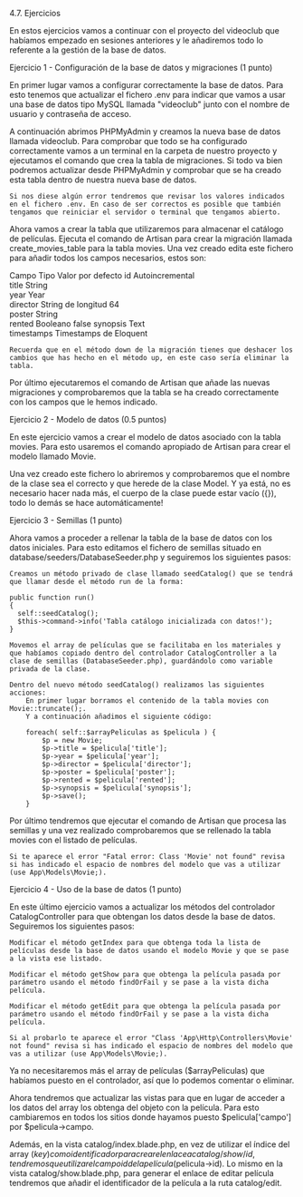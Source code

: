 4.7. Ejercicios

En estos ejercicios vamos a continuar con el proyecto del videoclub que habíamos empezado en sesiones anteriores y le añadiremos todo lo referente a la gestión de la base de datos.

Ejercicio 1 - Configuración de la base de datos y migraciones (1 punto)

En primer lugar vamos a configurar correctamente la base de datos. Para esto tenemos que actualizar el fichero .env para indicar que vamos a usar una base de datos tipo MySQL llamada "videoclub" junto con el nombre de usuario y contraseña de acceso.

A continuación abrimos PHPMyAdmin y creamos la nueva base de datos llamada videoclub. Para comprobar que todo se ha configurado correctamente vamos a un terminal en la carpeta de nuestro proyecto y ejecutamos el comando que crea la tabla de migraciones. Si todo va bien podremos actualizar desde PHPMyAdmin y comprobar que se ha creado esta tabla dentro de nuestra nueva base de datos.

    Si nos diese algún error tendremos que revisar los valores indicados en el fichero .env. En caso de ser correctos es posible que también tengamos que reiniciar el servidor o terminal que tengamos abierto.

Ahora vamos a crear la tabla que utilizaremos para almacenar el catálogo de películas. Ejecuta el comando de Artisan para crear la migración llamada create_movies_table para la tabla movies. Una vez creado edita este fichero para añadir todos los campos necesarios, estos son:

Campo	Tipo	Valor por defecto
id 	Autoincremental 	
title 	String 	
year 	Year 	
director 	String de longitud 64 	
poster 	String 	
rented 	Booleano 	false
synopsis 	Text 	
timestamps 	Timestamps de Eloquent 	 

    Recuerda que en el método down de la migración tienes que deshacer los cambios que has hecho en el método up, en este caso sería eliminar la tabla.

Por último ejecutaremos el comando de Artisan que añade las nuevas migraciones y comprobaremos que la tabla se ha creado correctamente con los campos que le hemos indicado.

Ejercicio 2 - Modelo de datos (0.5 puntos)

En este ejercicio vamos a crear el modelo de datos asociado con la tabla movies. Para esto usaremos el comando apropiado de Artisan para crear el modelo llamado Movie.

Una vez creado este fichero lo abriremos y comprobaremos que el nombre de la clase sea el correcto y que herede de la clase Model. Y ya está, no es necesario hacer nada más, el cuerpo de la clase puede estar vacío ({}), todo lo demás se hace automáticamente!

Ejercicio 3 - Semillas (1 punto)

Ahora vamos a proceder a rellenar la tabla de la base de datos con los datos iniciales. Para esto editamos el fichero de semillas situado en database/seeders/DatabaseSeeder.php y seguiremos los siguientes pasos:

    Creamos un método privado de clase llamado seedCatalog() que se tendrá que llamar desde el método run de la forma:

    public function run()
    {
      self::seedCatalog();
      $this->command->info('Tabla catálogo inicializada con datos!');
    }

    Movemos el array de películas que se facilitaba en los materiales y que habíamos copiado dentro del controlador CatalogController a la clase de semillas (DatabaseSeeder.php), guardándolo como variable privada de la clase.

    Dentro del nuevo método seedCatalog() realizamos las siguientes acciones:
        En primer lugar borramos el contenido de la tabla movies con Movie::truncate();.
        Y a continuación añadimos el siguiente código:

        foreach( self::$arrayPeliculas as $pelicula ) {
            $p = new Movie;
            $p->title = $pelicula['title'];
            $p->year = $pelicula['year'];
            $p->director = $pelicula['director'];
            $p->poster = $pelicula['poster'];
            $p->rented = $pelicula['rented'];
            $p->synopsis = $pelicula['synopsis'];
            $p->save();
        }

Por último tendremos que ejecutar el comando de Artisan que procesa las semillas y una vez realizado comprobaremos que se rellenado la tabla movies con el listado de películas.

    Si te aparece el error "Fatal error: Class 'Movie' not found" revisa si has indicado el espacio de nombres del modelo que vas a utilizar (use App\Models\Movie;).

Ejercicio 4 - Uso de la base de datos (1 punto)

En este último ejercicio vamos a actualizar los métodos del controlador CatalogController para que obtengan los datos desde la base de datos. Seguiremos los siguientes pasos:

    Modificar el método getIndex para que obtenga toda la lista de películas desde la base de datos usando el modelo Movie y que se pase a la vista ese listado.

    Modificar el método getShow para que obtenga la película pasada por parámetro usando el método findOrFail y se pase a la vista dicha película.

    Modificar el método getEdit para que obtenga la película pasada por parámetro usando el método findOrFail y se pase a la vista dicha película.

    Si al probarlo te aparece el error "Class 'App\Http\Controllers\Movie' not found" revisa si has indicado el espacio de nombres del modelo que vas a utilizar (use App\Models\Movie;).

Ya no necesitaremos más el array de películas ($arrayPeliculas) que habíamos puesto en el controlador, así que lo podemos comentar o eliminar.

Ahora tendremos que actualizar las vistas para que en lugar de acceder a los datos del array los obtenga del objeto con la película. Para esto cambiaremos en todos los sitios donde hayamos puesto $pelicula['campo'] por $pelicula->campo.

Además, en la vista catalog/index.blade.php, en vez de utilizar el índice del array ($key) como identificador para crear el enlace a catalog/show/{id}, tendremos que utilizar el campo id de la película ($pelicula->id). Lo mismo en la vista catalog/show.blade.php, para generar el enlace de editar película tendremos que añadir el identificador de la película a la ruta catalog/edit.
